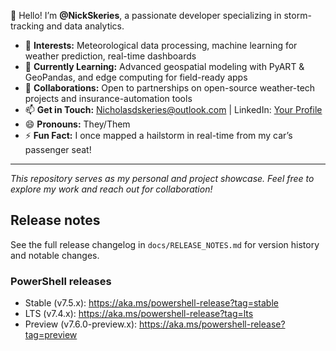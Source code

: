 👋 Hello! I’m **@NickSkeries**, a passionate developer specializing in storm-tracking and data analytics.

- 👀 **Interests:** Meteorological data processing, machine learning for weather prediction, real-time dashboards  
- 🌱 **Currently Learning:** Advanced geospatial modeling with PyART & GeoPandas, and edge computing for field-ready apps  
- 💞️ **Collaborations:** Open to partnerships on open-source weather-tech projects and insurance-automation tools  
- 📫 **Get in Touch:** Nicholasdskeries@outlook.com | LinkedIn: [Your Profile](https://www.linkedin.com/in/yourname)  
- 😄 **Pronouns:** They/Them  
- ⚡ **Fun Fact:** I once mapped a hailstorm in real-time from my car’s passenger seat!

---

_This repository serves as my personal and project showcase. Feel free to explore my work and reach out for collaboration!_

## Release notes

See the full release changelog in `docs/RELEASE_NOTES.md` for version history and notable changes.

### PowerShell releases

- Stable (v7.5.x): https://aka.ms/powershell-release?tag=stable
- LTS (v7.4.x): https://aka.ms/powershell-release?tag=lts
- Preview (v7.6.0-preview.x): https://aka.ms/powershell-release?tag=preview
